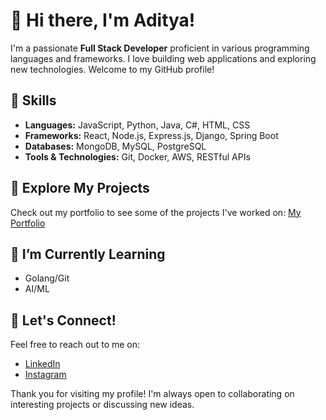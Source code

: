 # 👋 Hi there, I'm Aditya!

I'm a passionate **Full Stack Developer** proficient in various programming languages and frameworks. I love building web applications and exploring new technologies. Welcome to my GitHub profile!

## 🚀 Skills

- **Languages:** JavaScript, Python, Java, C#, HTML, CSS
- **Frameworks:** React, Node.js, Express.js, Django, Spring Boot
- **Databases:** MongoDB, MySQL, PostgreSQL
- **Tools & Technologies:** Git, Docker, AWS, RESTful APIs

## 🌟 Explore My Projects

Check out my portfolio to see some of the projects I've worked on: [My Portfolio](https://theadityah.github.io/portfolio/)

## 🌱 I’m Currently Learning

- Golang/Git 
- AI/ML

## 🤝 Let's Connect!

Feel free to reach out to me on:

- [LinkedIn](http://www.linkedin.com/in/go-on-adityakumar)
- [Instagram](https://www.instagram.com/iamrajputaditya/)

Thank you for visiting my profile! I'm always open to collaborating on interesting projects or discussing new ideas.
